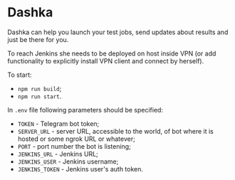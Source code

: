 
# Dashka

Dashka can help you launch your test jobs, send updates about results and just be there for you.

To reach Jenkins she needs to be deployed on host inside VPN (or add functionality to explicitly install VPN client and connect by herself).

To start:

- `npm run build`;
- `npm run start`.

In `.env` file following parameters should be specified:

- `TOKEN` - Telegram bot token;
- `SERVER_URL` - server URL, accessible to the world, of bot where it is hosted or some ngrok URL or whatever;
- `PORT` - port number the bot is listening;
- `JENKINS_URL` - Jenkins URL;
- `JENKINS_USER` - Jenkins username;
- `JENKINS_TOKEN` - Jenkins user's auth token.
